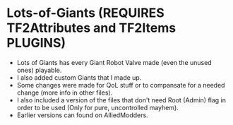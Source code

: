 # Lots-of-Giants (REQUIRES TF2Attributes and TF2Items PLUGINS)
- Lots of Giants has every Giant Robot Valve made (even the unused ones) playable. 
- I also added custom Giants that I made up. 
- Some changes were made for QoL stuff or to compansate for a needed change (more info in other files). 
- I also included a version of the files that don't need Root (Admin) flag in order to be used (Only for pure, uncontrolled mayhem). 
- Earlier versions can found on AlliedModders.
